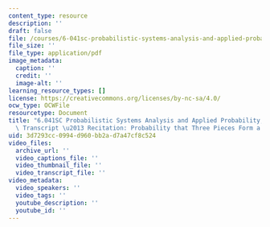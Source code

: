 ```yaml
---
content_type: resource
description: ''
draft: false
file: /courses/6-041sc-probabilistic-systems-analysis-and-applied-probability-fall-2013/3d7293cc0994d960bb2ad7a47cf8c524_MIT6_041SCF13_Probability_that_3_Pieces_Form_a_Triangle_300k.pdf
file_size: ''
file_type: application/pdf
image_metadata:
  caption: ''
  credit: ''
  image-alt: ''
learning_resource_types: []
license: https://creativecommons.org/licenses/by-nc-sa/4.0/
ocw_type: OCWFile
resourcetype: Document
title: "6.041SC Probabilistic Systems Analysis and Applied Probability, Fall 2013\
  \ Transcript \u2013 Recitation: Probability that Three Pieces Form a Triangle"
uid: 3d7293cc-0994-d960-bb2a-d7a47cf8c524
video_files:
  archive_url: ''
  video_captions_file: ''
  video_thumbnail_file: ''
  video_transcript_file: ''
video_metadata:
  video_speakers: ''
  video_tags: ''
  youtube_description: ''
  youtube_id: ''
---
```


